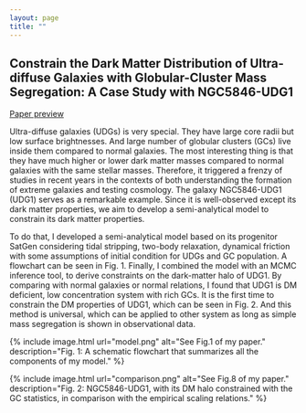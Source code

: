 ```yaml
---
layout: page
title: ""
---
```


## Constrain the Dark Matter Distribution of Ultra-diffuse Galaxies with Globular-Cluster Mass Segregation: A Case Study with NGC5846-UDG1

[Paper preview](/../files/UDGpaper.pdf)

Ultra-diffuse galaxies (UDGs) is very special. They have large core radii but low surface brightnesses. And large number of globular clusters (GCs) live inside them compared to normal galaxies. The most interesting thing is that they have much higher or lower dark matter masses compared to normal galaxies with the same stellar masses. Therefore, it triggered a frenzy of studies in recent years in the contexts of both understanding the formation of extreme galaxies and testing cosmology. The galaxy NGC5846-UDG1 (UDG1) serves as a remarkable example. Since it is well-observed except its dark matter properties, we aim to develop a semi-analytical model to constrain its dark matter properties.

To do that, I developed a semi-analytical model based on its progenitor SatGen considering tidal stripping, two-body relaxation, dynamical friction with some assumptions of initial condition for UDGs and GC population. A flowchart can be seen in Fig. 1. Finally, I combined the model with an MCMC inference tool, to derive constraints on the dark-matter halo of UDG1. By comparing with normal galaxies or normal relations, I found that UDG1 is DM deficient, low concentration system with rich GCs. It is the first time to constrain the DM properties of UDG1, which can be seen in Fig. 2. And this method is universal, which can be applied to other system as long as simple mass segregation is shown in observational data.


{% include image.html url="model.png" alt="See Fig.1 of my paper." description="Fig. 1: A schematic flowchart that summarizes all the components of my model." %}

{% include image.html url="comparison.png" alt="See Fig.8 of my paper." description="Fig. 2: NGC5846-UDG1, with its DM halo constrained with the GC statistics, in comparison with the empirical scaling relations." %}